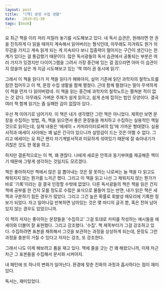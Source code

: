 ```yaml
---
layout: post
title:  "[책] 문장 수집 생활"
date:   2019-01-30
tags: [book]
---
```


  요 최근 책을 이리 저리 저질러 놓기를 시도해보고 있다. 내 독서 습관은, 원래라면 한 권을 진득하게 다 읽을 때까지 계속해서 읽어버리는 형식인데, 아무래도 지겨워도 뭔가 의무감을 가지고 계속 읽게 되는 게 지속되다 보니 집중력이 떨어지는 구간이 생긴다는 한계가 있다는 걸 통감했기 때문이다. 많은 독서광들의 독서 습관에서 공통되는 부분은 여러 가지가 있겠지만 다이어그램을 그려서 가장 중간에 있는 걸 꼽으라면 아마 이 습관이지 않을까 싶은 게 지금 시도해보고 있는 '책 여러 권 동시에 읽기'.

  그래서 이 책을 읽다가 저 책을 읽다가 해봐야지, 싶어 기존에 읽던 과학자의 철학노트를 잠깐 접어두고 이 책, 문장 수집 생활을 함께 펼쳤다. 근데 함께 펼쳤다는 말이 무색하게 이 책을 먼저 다 읽어버렸네. 이 책을 읽는 중간에 과학자의 철학노트는 펼쳐본 적이 없는 것 같다. 아무래도 가벼운 주제가 쉽게 읽히고, 쉽게 손에 잡히는 법인 모양이다. 결국 여러 책 함께 읽기는 좀 실패한 감이 없잖아 있다..

  우선 책 이야기로 넘어가자. 이 책은 내가 생각했던 그런 책은 아니었다. 제목만 보면 문장을 수집하는 방법, 즉, 책을 읽으면서 좋은 문장들을 캐치하고 수집하는 실용적인 책일 것으로 읽히는데, 실제 내용은 '에세이 + 카피라이터로써의 팁'에 가까운 형태였다. 실용 서적과 에세이 사이에는 꽤 넓은 간극이 있으니까 실망감이 드는 것은 어쩔 수 없다. 그리고 에세이는 요 최근 왠지 자기계발서적과 미묘하게 섞여있기 때문에 잘 솎아내기가 귀찮은 것도 한 몫을 하고.

  하지만 결론적으로는 이 책, 꽤 괜찮다. 나에게 새로운 안목과 동기부여를 제공해준 책이기 때문에 그렇게 생각하는 것일지도 모르겠다.

  책은 좋아하지만 책에서 많은 걸 뽑아내는 것은 잘 못하는 나로써는 늘 책을 다 읽고도 채워지지 않는 뭔가를 느끼곤 했다. 그리고 이 책을 읽고 나선 그 채워지지 않는 뭔가가 바로 '기록'이라는 걸 결국 인정할 수밖에 없었다. 다른 독서광들의 책은 책을 읽은 건지 책에 공부를 한 건지 모를 정도로 수많은 표식으로 물들어 있는 반면, 내가 읽은 책은 새 책과 구분하기 힘든 경우가 많았다. 그리고 그건 높은 확률로 휘발성 메모리에 기록한 정보가 되었다. 자고 일어나길 반복하면 남아있는 것은 몇 마디의 글귀 뿐, 혹은 전혀 남아있지 않는 경우도 있었으니까.

  이 책의 저자는 좋아하는 문장들을 '수집하고' 그걸 토대로 카피를 작성하는 예시들을 에세이와 더불어 잘 표현했다. 그리고 강조했다. '수집'. 책 제목부터가 그걸 강조하고 있다. 수집하려면 표본을 채취해서 그것을 보관하는 과정을 상상하게 되는데, 문장도 그런 과정을 충분히 거칠 수 있다고 저자는 강조, 또 강조한다.

  그래서 나도 이제 해보려고 폼을 재고 있다. 책에 줄을 긋는 건 꽤 해왔으니까, 이제 차근차근 그 표본들을 수집해서 문서화 시켜야지.

  내 패턴에 또 하나의 변화가 일어난다. 환경에 맞춘 진화의 과정과 흡사하다는 점이 재미있다.

  독서는, 재미있었다.